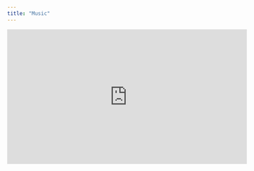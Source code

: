 ```yaml
---
title: "Music"
---
```

<p style="text-align: center;"><iframe width="560" height="315" src="https://www.youtube.com/embed/videoseries?si=LwxXGDfrPDc7G_Dp&amp;list=PLWYTK0hyTPxi-HLjDBT7PsfQ5nJCMxY5B" title="YouTube video player" frameborder="0" allow="accelerometer; autoplay; clipboard-write; encrypted-media; gyroscope; picture-in-picture; web-share" referrerpolicy="strict-origin-when-cross-origin" allowfullscreen></iframe></p>